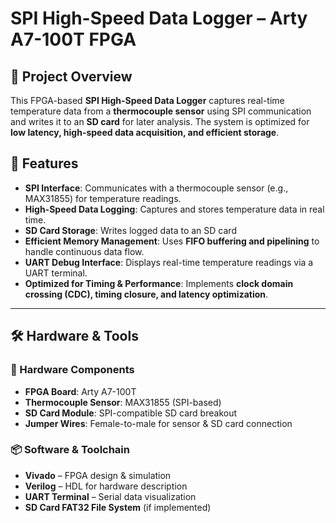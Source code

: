 # SPI High-Speed Data Logger – Arty A7-100T FPGA  

## 📌 Project Overview  
This FPGA-based **SPI High-Speed Data Logger** captures real-time temperature data from a **thermocouple sensor** using SPI communication and writes it to an **SD card** for later analysis. The system is optimized for **low latency, high-speed data acquisition, and efficient storage**.

## 🎯 Features  
- **SPI Interface**: Communicates with a thermocouple sensor (e.g., MAX31855) for temperature readings.  
- **High-Speed Data Logging**: Captures and stores temperature data in real time.  
- **SD Card Storage**: Writes logged data to an SD card 
- **Efficient Memory Management**: Uses **FIFO buffering and pipelining** to handle continuous data flow.  
- **UART Debug Interface**: Displays real-time temperature readings via a UART terminal.  
- **Optimized for Timing & Performance**: Implements **clock domain crossing (CDC), timing closure, and latency optimization**.  

---

## 🛠️ Hardware & Tools  
### **🔧 Hardware Components**
- **FPGA Board**: Arty A7-100T  
- **Thermocouple Sensor**: MAX31855 (SPI-based)  
- **SD Card Module**: SPI-compatible SD card breakout  
- **Jumper Wires**: Female-to-male for sensor & SD card connection  

### **📦 Software & Toolchain**
- **Vivado** – FPGA design & simulation  
- **Verilog** – HDL for hardware description  
- **UART Terminal** – Serial data visualization  
- **SD Card FAT32 File System** (if implemented)  


